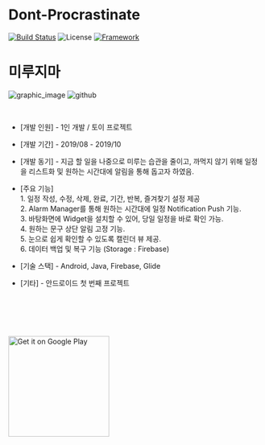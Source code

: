 # Dont-Procrastinate

[![Build Status](https://img.shields.io/badge/build-completed-success)](https://github.com/tmdgh1592/Dont-Procrastinate/)
![License](https://img.shields.io/apm/l/vim-mode?color=yellowgreen)
[![Framework](https://img.shields.io/badge/framework-android-green)](https://developer.android.com/)

# 미루지마


![graphic_image](https://user-images.githubusercontent.com/56534241/140594919-fdb7030d-7f75-428f-a773-5864e897c3d7.png)
![github](https://user-images.githubusercontent.com/56534241/140595912-6daf868c-9e10-439c-855a-682bae3b313d.png)

<br/>

+ [개발 인원] - 1인 개발 / 토이 프로젝트

+ [개발 기간] - 2019/08 - 2019/10

+ [개발 동기] - 지금 할 일을 나중으로 미루는 습관을 줄이고, 까먹지 않기 위해 일정을 리스트화 및 원하는 시간대에 알림을 통해 돕고자 하였음.


+ [주요 기능] <br/>
               1. 일정 작성, 수정, 삭제, 완료, 기간, 반복, 즐겨찾기 설정 제공<br/>
               2. Alarm Manager를 통해 원하는 시간대에 일정 Notification Push 기능.<br/>
               3. 바탕화면에 Widget을 설치할 수 있어, 당일 일정을 바로 확인 가능.<br/>
               4. 원하는 문구 상단 알림 고정 기능.<br/>
               5. 눈으로 쉽게 확인할 수 있도록 캘린더 뷰 제공.<br/>
               6. 데이터 백업 및 복구 기능 (Storage : Firebase)<br/>


+ [기술 스택] - Android, Java, Firebase, Glide

+ [기타] - 안드로이드 첫 번째 프로젝트

<br/>
<br/>



<br/>
<br/>

<a href="https://play.google.com/store/apps/details?id=com.app.buna.dontdelay"><img alt="Get it on Google Play" src="https://play.google.com/intl/en_us/badges/images/generic/en_badge_web_generic.png" width="200px"/></a>
